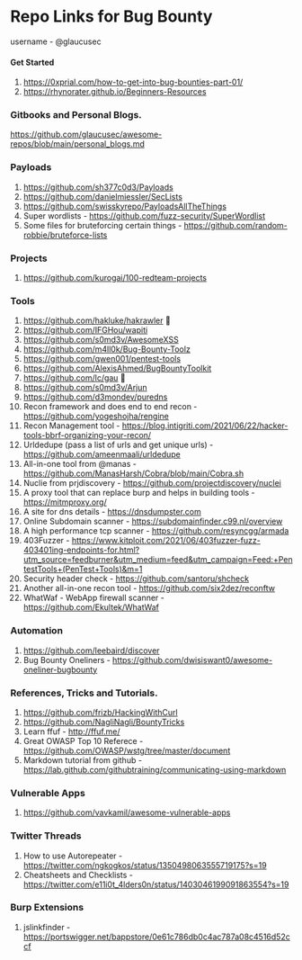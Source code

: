 # Repo Links for Bug Bounty
username - @glaucusec
#### Get Started
1. https://0xprial.com/how-to-get-into-bug-bounties-part-01/
2. https://rhynorater.github.io/Beginners-Resources
### Gitbooks and Personal Blogs.
https://github.com/glaucusec/awesome-repos/blob/main/personal_blogs.md

### Payloads
1. https://github.com/sh377c0d3/Payloads
2. https://github.com/danielmiessler/SecLists
3. https://github.com/swisskyrepo/PayloadsAllTheThings
4. Super wordlists - https://github.com/fuzz-security/SuperWordlist
5. Some files for bruteforcing certain things - https://github.com/random-robbie/bruteforce-lists
### Projects
1. https://github.com/kurogai/100-redteam-projects
### Tools
1. https://github.com/hakluke/hakrawler 🔴
2. https://github.com/IFGHou/wapiti
3. https://github.com/s0md3v/AwesomeXSS
4. https://github.com/m4ll0k/Bug-Bounty-Toolz
5. https://github.com/gwen001/pentest-tools
6. https://github.com/AlexisAhmed/BugBountyToolkit
7. https://github.com/lc/gau 🔴
8. https://github.com/s0md3v/Arjun
9. https://github.com/d3mondev/puredns
10. Recon framework and does end to end recon - https://github.com/yogeshojha/rengine
11. Recon Management tool - https://blog.intigriti.com/2021/06/22/hacker-tools-bbrf-organizing-your-recon/
12. Urldedupe (pass a list of urls and get unique urls) - https://github.com/ameenmaali/urldedupe
13. All-in-one tool from @manas - https://github.com/ManasHarsh/Cobra/blob/main/Cobra.sh
14. Nuclie from prjdiscovery - https://github.com/projectdiscovery/nuclei
15. A proxy tool that can replace burp and helps in building tools - https://mitmproxy.org/
16. A site for dns details - https://dnsdumpster.com 
17. Online Subdomain scanner - https://subdomainfinder.c99.nl/overview
18. A high performance tcp scanner - https://github.com/resyncgg/armada
18. 403Fuzzer - https://www.kitploit.com/2021/06/403fuzzer-fuzz-403401ing-endpoints-for.html?utm_source=feedburner&utm_medium=feed&utm_campaign=Feed:+PentestTools+(PenTest+Tools)&m=1
19. Security header check - https://github.com/santoru/shcheck
11. Another all-in-one recon tool - https://github.com/six2dez/reconftw
12. WhatWaf - WebApp firewall scanner - https://github.com/Ekultek/WhatWaf

### Automation
1. https://github.com/leebaird/discover
2. Bug Bounty Oneliners - https://github.com/dwisiswant0/awesome-oneliner-bugbounty

### References, Tricks and Tutorials.
1. https://github.com/frizb/HackingWithCurl
2. https://github.com/NagliNagli/BountyTricks
3. Learn ffuf - http://ffuf.me/
4. Great OWASP Top 10 Referece - https://github.com/OWASP/wstg/tree/master/document
5. Markdown tutorial from github - 
https://lab.github.com/githubtraining/communicating-using-markdown

### Vulnerable Apps
1. https://github.com/vavkamil/awesome-vulnerable-apps

### Twitter Threads 
1. How to use Autorepeater - https://twitter.com/ngkogkos/status/1350498063555719175?s=19
2. Cheatsheets and Checklists - https://twitter.com/e11i0t_4lders0n/status/1403046199091863554?s=19

### Burp Extensions
1. jslinkfinder - https://portswigger.net/bappstore/0e61c786db0c4ac787a08c4516d52ccf
